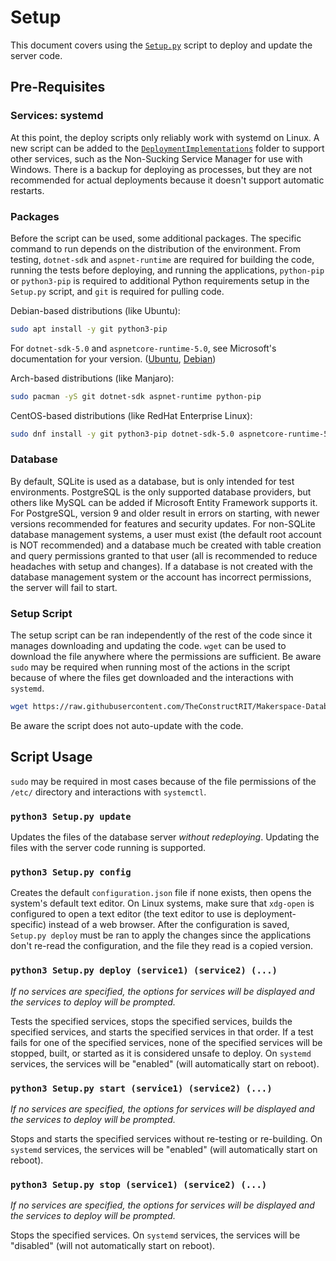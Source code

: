 # Setup
This document covers using the [`Setup.py`](../scripts/Setup.py) script to
deploy and update the server code.

## Pre-Requisites
### Services: systemd
At this point, the deploy scripts only reliably work with systemd on Linux.
A new script can be added to the [`DeploymentImplementations`](../scripts/DeployImplementations/)
folder to support other services, such as the
Non-Sucking Service Manager for use with Windows. There is a backup for
deploying as processes, but they are not recommended for actual deployments
because it doesn't support automatic restarts.

### Packages
Before the script can be used, some additional packages. The specific command
to run depends on the distribution of the environment. From testing, `dotnet-sdk` and
`aspnet-runtime` are required for building the code, running
the tests before deploying, and running the applications, `python-pip` or `python3-pip`
is required to additional Python requirements setup in the `Setup.py` script,
and `git` is required for pulling code.

Debian-based distributions (like Ubuntu):
```bash
sudo apt install -y git python3-pip
```
For `dotnet-sdk-5.0` and `aspnetcore-runtime-5.0`, see Microsoft's documentation for your
version. ([Ubuntu](https://docs.microsoft.com/en-us/dotnet/core/install/linux-ubuntu), 
[Debian](https://docs.microsoft.com/en-us/dotnet/core/install/linux-debian))


Arch-based distributions (like Manjaro):
```bash
sudo pacman -yS git dotnet-sdk aspnet-runtime python-pip
```

CentOS-based distributions (like RedHat Enterprise Linux):
```bash
sudo dnf install -y git python3-pip dotnet-sdk-5.0 aspnetcore-runtime-5.0
```

### Database
By default, SQLite is used as a database, but is only intended for test environments.
PostgreSQL is the only supported database providers, but others like MySQL can be added
if Microsoft Entity Framework supports it. For PostgreSQL, version 9 and older result in
errors on starting, with newer versions recommended for features and security updates.
For non-SQLite database management systems, a user must exist (the default root account
is NOT recommended) and a database much be created with table creation and query
permissions granted to that user (all is recommended to reduce headaches with setup and
changes).  If a database is not created with the database management system or the account
has incorrect permissions, the server will fail to start.

### Setup Script
The setup script can be ran independently of the rest of the code since it manages
downloading and updating the code. `wget` can be used to download the file anywhere
where the permissions are sufficient. Be aware `sudo` may be required when running
most of the actions in the script because of where the files get downloaded and the
interactions with `systemd`.
```bash
wget https://raw.githubusercontent.com/TheConstructRIT/Makerspace-Database-Server/master/scripts/Setup.py
```

Be aware the script does not auto-update with the code.

## Script Usage
`sudo` may be required in most cases because of the file permissions of the `/etc/`
directory and interactions with `systemctl`.

### `python3 Setup.py update`
Updates the files of the database server *without redeploying*. Updating the files
with the server code running is supported.

### `python3 Setup.py config`
Creates the default `configuration.json` file if none exists, then opens the system's
default text editor. On Linux systems, make sure that `xdg-open` is configured to open
a text editor (the text editor to use is deployment-specific) instead of a web browser.
After the configuration is saved, `Setup.py deploy` must be ran to apply the changes
since the applications don't  re-read the configuration, and the file they read is a
copied version.

### `python3 Setup.py deploy (service1) (service2) (...)`
*If no services are specified, the options for services will be displayed and the
services to deploy will be prompted.*

Tests the specified services, stops the specified services, builds the specified services,
and starts the specified services in that order. If a test fails for one of the specified
services, none of the specified services will be stopped, built, or started as it is
considered unsafe to deploy. On `systemd` services, the services will be "enabled"
(will automatically start on reboot).

### `python3 Setup.py start (service1) (service2) (...)`
*If no services are specified, the options for services will be displayed and the
services to deploy will be prompted.*

Stops and starts the specified services without re-testing or re-building. On `systemd`
services, the services will be "enabled" (will automatically start on reboot).

### `python3 Setup.py stop (service1) (service2) (...)`
*If no services are specified, the options for services will be displayed and the
services to deploy will be prompted.*

Stops the specified services. On `systemd` services, the services will be "disabled"
(will not automatically start on reboot).